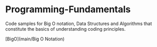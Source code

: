 # Programming-Fundamentals
Code samples for Big O notation, Data Structures and Algorithms that constitute the basics of understanding coding principles.

[BigO](main/Big O Notation)
